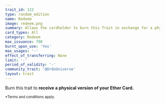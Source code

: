 ```yaml
---
trait_id: 122
type: random_edition
name: Redeem
image: redeem.png
summary: Allows the cardholder to burn this Trait in exchange for a physical version of their Ether Card
card_types: All
category: Redeem
max_issuance: 700
burnt_upon_use: 'Yes'
max_usages: '-'
effect_of_transferring: None
limit: '-'
period_of_validity: '-'
community_trait: '@OrdoUniverse'
layout: trait
---
```



Burn this trait to **receive a physical version of your Ether Card.** 

<small>*Terms and conditions apply.</small>